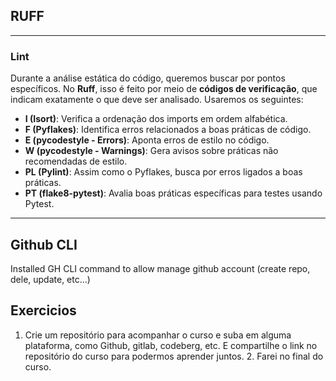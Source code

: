 ## RUFF

---
### Lint

Durante a análise estática do código, queremos buscar por pontos específicos. No **Ruff**, isso é feito por meio de **códigos de verificação**, que indicam exatamente o que deve ser analisado. Usaremos os seguintes:

* **I (Isort)**: Verifica a ordenação dos imports em ordem alfabética.
* **F (Pyflakes)**: Identifica erros relacionados a boas práticas de código.
* **E (pycodestyle - Errors)**: Aponta erros de estilo no código.
* **W (pycodestyle - Warnings)**: Gera avisos sobre práticas não recomendadas de estilo.
* **PL (Pylint)**: Assim como o Pyflakes, busca por erros ligados a boas práticas.
* **PT (flake8-pytest)**: Avalia boas práticas específicas para testes usando Pytest.

---

## Github CLI
Installed GH CLI command to allow manage github account (create repo, dele, update, etc...)


## Exercicios
1. Crie um repositório para acompanhar o curso e suba em alguma plataforma, como Github, gitlab, codeberg, etc. E compartilhe o link no repositório do curso para podermos aprender juntos.
   2. Farei no final do curso.